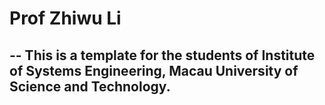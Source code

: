 # Prof Zhiwu Li
--
This is a template for the students of Institute of Systems Engineering, Macau University of Science and Technology.
--
